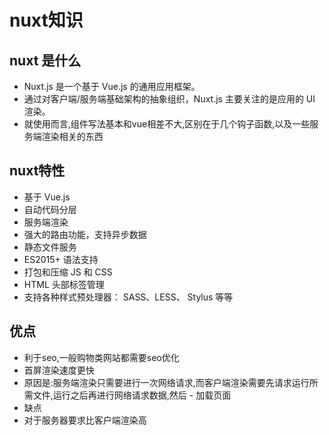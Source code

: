 <!-- ## 公司需要开发seo良好的官网，技术栈选用[Nuxt3](http://www.nuxt.com.cn/) -->
# nuxt知识
## nuxt 是什么  
  - Nuxt.js 是一个基于 Vue.js 的通用应用框架。
  - 通过对客户端/服务端基础架构的抽象组织，Nuxt.js 主要关注的是应用的 UI 渲染。
  - 就使用而言,组件写法基本和vue相差不大,区别在于几个钩子函数,以及一些服务端渲染相关的东西
## nuxt特性
  - 基于 Vue.js
  - 自动代码分层
  - 服务端渲染
  - 强大的路由功能，支持异步数据
  - 静态文件服务
  - ES2015+ 语法支持
  - 打包和压缩 JS 和 CSS
  - HTML 头部标签管理
  - 支持各种样式预处理器： SASS、LESS、 Stylus 等等
## 优点
  - 利于seo,一般购物类网站都需要seo优化
  - 首屏渲染速度更快
  - 原因是:服务端渲染只需要进行一次网络请求,而客户端渲染需要先请求运行所需文件,运行之后再进行网络请求数据,然后  - 加载页面
  - 缺点
  - 对于服务器要求比客户端渲染高